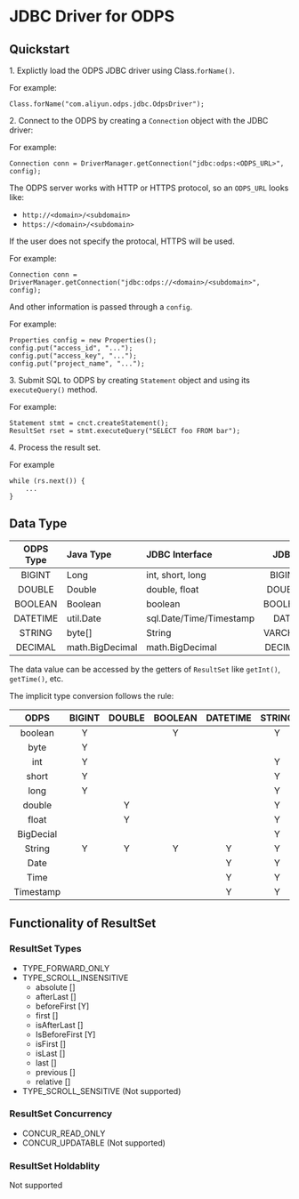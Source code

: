 # JDBC Driver for ODPS


## Quickstart


1\. Explictly load the ODPS JDBC driver using Class.`forName()`.
    
For example:
    
    Class.forName("com.aliyun.odps.jdbc.OdpsDriver");


2\. Connect to the ODPS by creating a `Connection` object with the JDBC driver:

For example:
    
    Connection conn = DriverManager.getConnection("jdbc:odps:<ODPS_URL>", config);

The ODPS server works with HTTP or HTTPS protocol, so an `ODPS_URL` looks like:

* `http://<domain>/<subdomain>`
* `https://<domain>/<subdomain>`

If the user does not specify the protocal, HTTPS will be used.

For example:

    Connection conn = DriverManager.getConnection("jdbc:odps://<domain>/<subdomain>", config);


And other information is passed through a `config`. 

For example:

    Properties config = new Properties();
    config.put("access_id", "...");
    config.put("access_key", "...");
    config.put("project_name", "...");
       

3\. Submit SQL to ODPS by creating `Statement` object and using its `executeQuery()` method.

For example:

    Statement stmt = cnct.createStatement();
    ResultSet rset = stmt.executeQuery("SELECT foo FROM bar");

4\. Process the result set.

For example
    
    while (rs.next()) {
        ...
    }
 

## Data Type


| ODPS Type   | Java Type   | JDBC Interface               | JDBC            |  
| :-------: | :-------- | :-------------------- | :-----------: |
| BIGINT      | Long         | int, short, long              | BIGINT        |
| DOUBLE      | Double       | double, float                 | DOUBLE         |
| BOOLEAN     | Boolean     | boolean                        | BOOLEAN       |
| DATETIME    | util.Date    | sql.Date/Time/Timestamp    | DATE           |
| STRING      | byte[]       | String                        | VARCHAR       |
| DECIMAL     | math.BigDecimal  | math.BigDecimal       | DECIMAL        |

The data value can be accessed by the getters of `ResultSet` like `getInt()`, `getTime()`, etc.

The implicit type conversion follows the rule:


| ODPS        | BIGINT | DOUBLE | BOOLEAN | DATETIME | STRING | DECIMAL |
| :--------: | :----: | :-----: | :-----: |:-------: |:-----: |:------: |
| boolean    | Y |   | Y |   | Y |   |
| byte       | Y |   |   |   |   |   |
| int        | Y |   |   |   | Y |   |
| short      | Y |   |   |   | Y |   |
| long       | Y |   |   |   | Y |   |
| double     |   | Y |   |   | Y |   |
| float      |   | Y |   |   | Y |   |
| BigDecial  |   |   |   |   | Y | Y |
| String     | Y | Y | Y | Y | Y | Y |
| Date       |   |   |   | Y | Y |   |
| Time       |   |   |   | Y | Y |   |
| Timestamp  |   |   |   | Y | Y |   |



## Functionality of ResultSet


### ResultSet Types

* TYPE_FORWARD_ONLY
* TYPE_SCROLL_INSENSITIVE
  * absolute []
  * afterLast []
  * beforeFirst [Y]
  * first []
  * isAfterLast []
  * IsBeforeFirst [Y]
  * isFirst []
  * isLast []
  * last []
  * previous []
  * relative []
* TYPE_SCROLL_SENSITIVE (Not supported)

### ResultSet Concurrency

* CONCUR_READ_ONLY
* CONCUR_UPDATABLE (Not supported)

### ResultSet Holdablity

Not supported
